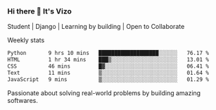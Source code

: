### Hi there 👋 It's Vizo

Student | Django | Learning by building | Open to Collaborate

Weekly stats
<!--START_SECTION:waka-->

```txt
Python       9 hrs 10 mins   ███████████████████░░░░░░   76.17 %
HTML         1 hr 34 mins    ███▒░░░░░░░░░░░░░░░░░░░░░   13.01 %
CSS          46 mins         █▓░░░░░░░░░░░░░░░░░░░░░░░   06.41 %
Text         11 mins         ▒░░░░░░░░░░░░░░░░░░░░░░░░   01.64 %
JavaScript   9 mins          ▒░░░░░░░░░░░░░░░░░░░░░░░░   01.29 %
```

<!--END_SECTION:waka-->


Passionate about solving real-world problems by building amazing softwares.
